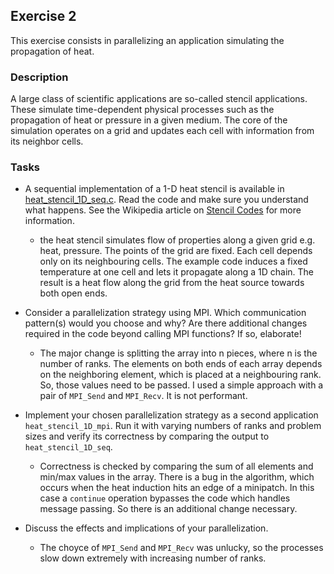 ## Exercise 2

This exercise consists in parallelizing an application simulating the propagation of heat.

### Description

A large class of scientific applications are so-called stencil applications. These simulate time-dependent physical processes such as the propagation of heat or pressure in a given medium. The core of the simulation operates on a grid and updates each cell with information from its neighbor cells.

### Tasks

- A sequential implementation of a 1-D heat stencil is available in [heat_stencil_1D_seq.c](heat_stencil_1D/heat_stencil_1D_seq.c). Read the code and make sure you understand what happens. See the Wikipedia article on [Stencil Codes](https://en.wikipedia.org/wiki/Stencil_code) for more information.
	- the heat stencil simulates flow of properties along a given grid e.g. heat, pressure. The points of the grid are fixed. Each cell depends only on its neighbouring cells. The example code induces a fixed temperature at one cell and lets it propagate along a 1D chain. The result is a heat flow along the grid from the heat source towards both open ends.


- Consider a parallelization strategy using MPI. Which communication pattern(s) would you choose and why? Are there additional changes required in the code beyond calling MPI functions? If so, elaborate!
	- The major change is splitting the array into n pieces, where n is the number of ranks. The elements on both ends of each array depends on the neighboring element, which is placed at a neighbouring rank. So, those values need to be passed. I used a simple approach with a pair of `MPI_Send` and `MPI_Recv`. It is not performant.


- Implement your chosen parallelization strategy as a second application `heat_stencil_1D_mpi`. Run it with varying numbers of ranks and problem sizes and verify its correctness by comparing the output to `heat_stencil_1D_seq`.
	- Correctness is checked by comparing the sum of all elements and min/max values in the array. There is a bug in the algorithm, which occurs when the heat induction hits an edge of a minipatch. In this case a `continue` operation bypasses the code which handles message passing. So there is an additional change necessary.


- Discuss the effects and implications of your parallelization.
	- The choyce of `MPI_Send` and `MPI_Recv` was unlucky, so the processes slow down extremely with increasing number of ranks.

